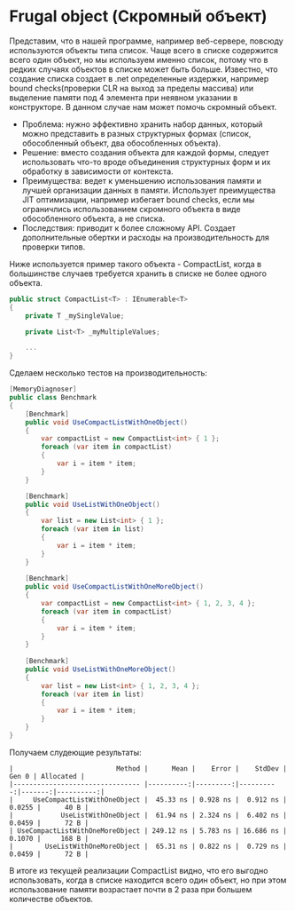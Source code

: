 # Frugal object (Скромный объект)
Представим, что в нашей программе, например веб-сервере, повсюду используются объекты типа список. Чаще всего в списке содержится всего один объект, но мы используем именно список, потому что в редких случаях объектов в списке может быть больше. Известно, что создание списка создает в .net определенные издержки, например bound checks(проверки CLR на выход за пределы массива) или выделение памяти под 4 элемента при неявном указании в конструкторе. В данном случае нам может помочь скромный объект.

- Проблема: нужно эффективно хранить набор данных, который можно представить в разных структурных формах (список, обособленный объект, два обособленных объекта).
- Решение: вместо создания объекта для каждой формы, следует использовать что-то вроде объединения структурных форм и их обработку в зависимости от контекста.
- Преимущества: ведет к уменьшению использования памяти и лучшей организации данных в памяти. Использует преимущества JIT оптимизации, например избегает bound checks, если мы ограничлись использованием скромного объекта в виде обособленного объекта, а не списка.
- Последствия: приводит к более сложному API. Создает дополнительные обертки и расходы на производительность для проверки типов.

Ниже используется пример такого объекта - CompactList, когда в большинстве случаев требуется хранить в списке не более одного объекта.

```c#
public struct CompactList<T> : IEnumerable<T>        
{        
    private T _mySingleValue;

    private List<T> _myMultipleValues;

    ...
}
```

Сделаем несколько тестов на производительность:

```c#
[MemoryDiagnoser]
public class Benchmark
{
    [Benchmark]
    public void UseCompactListWithOneObject()
    {
        var compactList = new CompactList<int> { 1 };
        foreach (var item in compactList)
        {
            var i = item * item;
        }
    }

    [Benchmark]
    public void UseListWithOneObject()
    {
        var list = new List<int> { 1 };
        foreach (var item in list)
        {
            var i = item * item;
        }
    }
    
    [Benchmark]
    public void UseCompactListWithOneMoreObject()
    {
        var compactList = new CompactList<int> { 1, 2, 3, 4 };
        foreach (var item in compactList)
        {
            var i = item * item;
        }
    }
    
    [Benchmark]
    public void UseListWithOneMoreObject()
    {
        var list = new List<int> { 1, 2, 3, 4 };
        foreach (var item in list)
        {
            var i = item * item;
        }
    }
}
```

Получаем слудеющие результаты:

```
|                          Method |      Mean |    Error |    StdDev |  Gen 0 | Allocated |
|-------------------------------- |----------:|---------:|----------:|-------:|----------:|
|     UseCompactListWithOneObject |  45.33 ns | 0.928 ns |  0.912 ns | 0.0255 |      40 B |
|            UseListWithOneObject |  61.94 ns | 2.324 ns |  6.402 ns | 0.0459 |      72 B |
| UseCompactListWithOneMoreObject | 249.12 ns | 5.783 ns | 16.686 ns | 0.1070 |     168 B |
|        UseListWithOneMoreObject |  65.31 ns | 0.822 ns |  0.729 ns | 0.0459 |      72 B |
```

В итоге из текущей реализации CompactList видно, что его выгодно использовать, когда в списке находится всего один объект, но при этом использование памяти возрастает почти в 2 раза при большем количестве объектов.